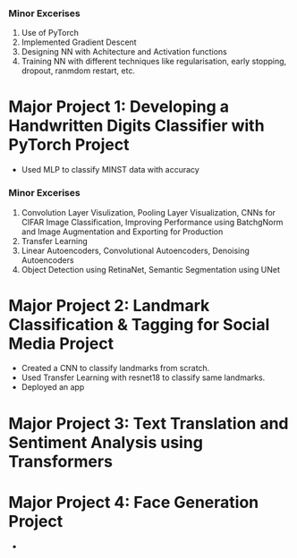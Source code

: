 ### Minor Excerises
1. Use of PyTorch
2. Implemented Gradient Descent
3. Designing NN with Achitecture and Activation functions
4. Training NN with different techniques like regularisation, early stopping, dropout, ranmdom restart, etc.

# Major Project 1: Developing a Handwritten Digits Classifier with PyTorch Project 
- Used MLP to classify MINST data with  accuracy

### Minor Excerises
1. Convolution Layer Visulization, Pooling Layer Visualization, CNNs for CIFAR Image Classification,  Improving Performance using BatchgNorm and Image Augmentation and Exporting for Production
2. Transfer Learning
3. Linear Autoencoders, Convolutional Autoencoders, Denoising Autoencoders
4. Object Detection using RetinaNet, Semantic Segmentation using UNet

# Major Project 2:  Landmark Classification & Tagging for Social Media Project
- Created a CNN to classify landmarks from scratch.
- Used Transfer Learning with resnet18 to classify same landmarks.
- Deployed an app

# Major Project 3: Text Translation and Sentiment Analysis using Transformers

# Major Project 4:  Face Generation Project
-

